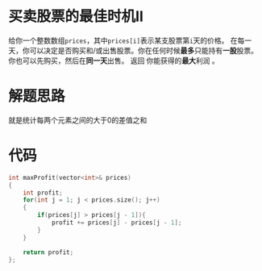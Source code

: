 # 买卖股票的最佳时机II
给你一个整数数组`prices`，其中`prices[i]`表示某支股票第`i`天的价格。
在每一天，你可以决定是否购买和/或出售股票。你在任何时候**最多**只能持有**一股**股票。你也可以先购买，然后在**同一天**出售。
返回 你能获得的**最大**利润 。


# 解题思路
就是统计每两个元素之间的大于0的差值之和

# 代码
```c++
int maxProfit(vector<int>& prices)
{
    int profit;
    for(int j = 1; j < prices.size(); j++)
    {
        if(prices[j] > prices[j - 1]){
            profit += prices[j] - prices[j - 1];
        }
    }

    return profit;
};
```